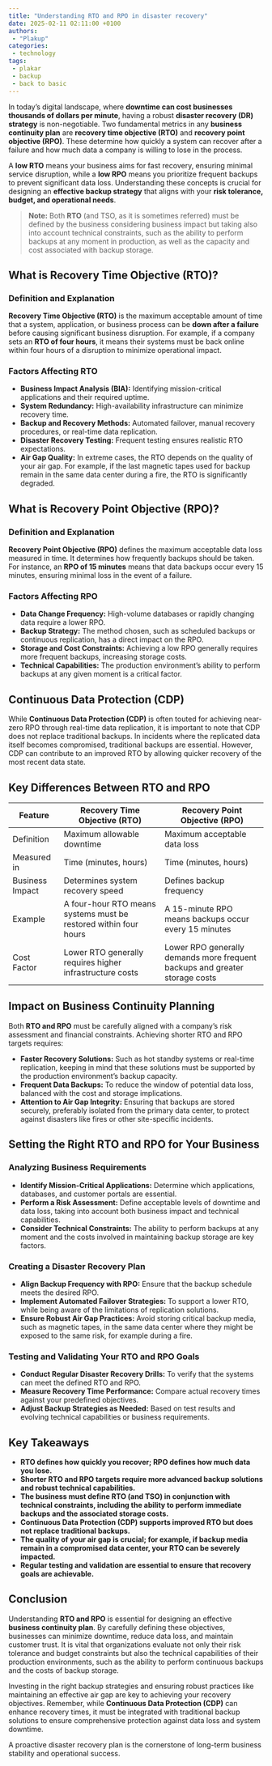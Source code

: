 ```yaml
---
title: "Understanding RTO and RPO in disaster recovery"
date: 2025-02-11 02:11:00 +0100
authors:
 - "Plakup"
categories:
 - technology
tags:
 - plakar
 - backup
 - back to basic
---
```

In today’s digital landscape, where **downtime can cost businesses thousands of dollars per minute**, having a robust **disaster recovery (DR) strategy** is non-negotiable. Two fundamental metrics in any **business continuity plan** are **recovery time objective (RTO)** and **recovery point objective (RPO)**. These determine how quickly a system can recover after a failure and how much data a company is willing to lose in the process.
<!--more-->
A **low RTO** means your business aims for fast recovery, ensuring minimal service disruption, while a **low RPO** means you prioritize frequent backups to prevent significant data loss. Understanding these concepts is crucial for designing an **effective backup strategy** that aligns with your **risk tolerance, budget, and operational needs**.

> **Note:** Both **RTO** (and TSO, as it is sometimes referred) must be defined by the business considering business impact but taking also into account technical constraints, such as the ability to perform backups at any moment in production, as well as the capacity and cost associated with backup storage.

## What is Recovery Time Objective (RTO)?

### Definition and Explanation

**Recovery Time Objective (RTO)** is the maximum acceptable amount of time that a system, application, or business process can be **down after a failure** before causing significant business disruption. For example, if a company sets an **RTO of four hours**, it means their systems must be back online within four hours of a disruption to minimize operational impact.

### Factors Affecting RTO

- **Business Impact Analysis (BIA):** Identifying mission-critical applications and their required uptime.
- **System Redundancy:** High-availability infrastructure can minimize recovery time.
- **Backup and Recovery Methods:** Automated failover, manual recovery procedures, or real-time data replication.
- **Disaster Recovery Testing:** Frequent testing ensures realistic RTO expectations.
- **Air Gap Quality:** In extreme cases, the RTO depends on the quality of your air gap. For example, if the last magnetic tapes used for backup remain in the same data center during a fire, the RTO is significantly degraded.

## What is Recovery Point Objective (RPO)?

### Definition and Explanation

**Recovery Point Objective (RPO)** defines the maximum acceptable data loss measured in time. It determines how frequently backups should be taken. For instance, an **RPO of 15 minutes** means that data backups occur every 15 minutes, ensuring minimal loss in the event of a failure.

### Factors Affecting RPO

- **Data Change Frequency:** High-volume databases or rapidly changing data require a lower RPO.
- **Backup Strategy:** The method chosen, such as scheduled backups or continuous replication, has a direct impact on the RPO.
- **Storage and Cost Constraints:** Achieving a low RPO generally requires more frequent backups, increasing storage costs.
- **Technical Capabilities:** The production environment’s ability to perform backups at any given moment is a critical factor.

## Continuous Data Protection (CDP)

While **Continuous Data Protection (CDP)** is often touted for achieving near-zero RPO through real-time data replication, it is important to note that CDP does not replace traditional backups. In incidents where the replicated data itself becomes compromised, traditional backups are essential. However, CDP can contribute to an improved RTO by allowing quicker recovery of the most recent data state.

## Key Differences Between RTO and RPO

| Feature              | Recovery Time Objective (RTO)                                   | Recovery Point Objective (RPO)                                 |
|----------------------|-----------------------------------------------------------------|----------------------------------------------------------------|
| Definition           | Maximum allowable downtime                                      | Maximum acceptable data loss                                   |
| Measured in          | Time (minutes, hours)                                           | Time (minutes, hours)                                          |
| Business Impact      | Determines system recovery speed                                | Defines backup frequency                                       |
| Example              | A four-hour RTO means systems must be restored within four hours | A 15-minute RPO means backups occur every 15 minutes           |
| Cost Factor          | Lower RTO generally requires higher infrastructure costs        | Lower RPO generally demands more frequent backups and greater storage costs |

## Impact on Business Continuity Planning

Both **RTO and RPO** must be carefully aligned with a company’s risk assessment and financial constraints. Achieving shorter RTO and RPO targets requires:

- **Faster Recovery Solutions:** Such as hot standby systems or real-time replication, keeping in mind that these solutions must be supported by the production environment’s backup capacity.
- **Frequent Data Backups:** To reduce the window of potential data loss, balanced with the cost and storage implications.
- **Attention to Air Gap Integrity:** Ensuring that backups are stored securely, preferably isolated from the primary data center, to protect against disasters like fires or other site-specific incidents.

## Setting the Right RTO and RPO for Your Business

### Analyzing Business Requirements

- **Identify Mission-Critical Applications:** Determine which applications, databases, and customer portals are essential.
- **Perform a Risk Assessment:** Define acceptable levels of downtime and data loss, taking into account both business impact and technical capabilities.
- **Consider Technical Constraints:** The ability to perform backups at any moment and the costs involved in maintaining backup storage are key factors.

### Creating a Disaster Recovery Plan

- **Align Backup Frequency with RPO:** Ensure that the backup schedule meets the desired RPO.
- **Implement Automated Failover Strategies:** To support a lower RTO, while being aware of the limitations of replication solutions.
- **Ensure Robust Air Gap Practices:** Avoid storing critical backup media, such as magnetic tapes, in the same data center where they might be exposed to the same risk, for example during a fire.

### Testing and Validating Your RTO and RPO Goals

- **Conduct Regular Disaster Recovery Drills:** To verify that the systems can meet the defined RTO and RPO.
- **Measure Recovery Time Performance:** Compare actual recovery times against your predefined objectives.
- **Adjust Backup Strategies as Needed:** Based on test results and evolving technical capabilities or business requirements.

## Key Takeaways

- **RTO defines how quickly you recover; RPO defines how much data you lose.**
- **Shorter RTO and RPO targets require more advanced backup solutions and robust technical capabilities.**
- **The business must define RTO (and TSO) in conjunction with technical constraints, including the ability to perform immediate backups and the associated storage costs.**
- **Continuous Data Protection (CDP) supports improved RTO but does not replace traditional backups.**
- **The quality of your air gap is crucial; for example, if backup media remain in a compromised data center, your RTO can be severely impacted.**
- **Regular testing and validation are essential to ensure that recovery goals are achievable.**

## Conclusion

Understanding **RTO and RPO** is essential for designing an effective **business continuity plan**. By carefully defining these objectives, businesses can minimize downtime, reduce data loss, and maintain customer trust. It is vital that organizations evaluate not only their risk tolerance and budget constraints but also the technical capabilities of their production environments, such as the ability to perform continuous backups and the costs of backup storage.

Investing in the right backup strategies and ensuring robust practices like maintaining an effective air gap are key to achieving your recovery objectives. Remember, while **Continuous Data Protection (CDP)** can enhance recovery times, it must be integrated with traditional backup solutions to ensure comprehensive protection against data loss and system downtime.

A proactive disaster recovery plan is the cornerstone of long-term business stability and operational success.
